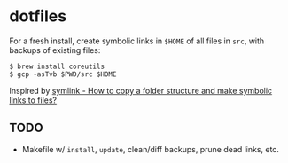# dotfiles

For a fresh install, create symbolic links in `$HOME` of all files in `src`, with backups of existing files:

```
$ brew install coreutils
$ gcp -asTvb $PWD/src $HOME
```

Inspired by [symlink - How to copy a folder structure and make symbolic links to files?](https://unix.stackexchange.com/questions/196537/how-to-copy-a-folder-structure-and-make-symbolic-links-to-files)

## TODO

- Makefile w/ `install`, `update`, clean/diff backups, prune dead links, etc.
